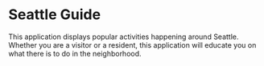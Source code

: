 # Seattle Guide

This application displays popular activities happening around Seattle. Whether you are a visitor or a resident, this application will educate you on what there is to do in the neighborhood.
